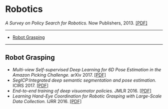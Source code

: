 # Robotics

*A Survey on Policy Search for Robotics.* Now Publishers, 2013. [[PDF]](https://core.ac.uk/download/pdf/16454607.pdf)

--- ---

- [Robot Grasping](#robot-grasping)

--- ---

## Robot Grasping

- *Multi-view Self-supervised Deep Learning for 6D Pose Estimation in the Amazon Picking Challenge.* arXiv 2017. [[PDF]](https://arxiv.org/pdf/1609.09475v2.pdf)
- *SegICP:Integrated deep semantic segmentation and pose estimation.* ICIRS 2017. [[PDF]](https://arxiv.org/pdf/1703.01661.pdf)
- *End-to-end training of deep visuomotor policies.* JMLR 2016. [[PDF]](https://arxiv.org/pdf/1504.00702.pdf)
- *Learning Hand-Eye Coordination for Robotic Grasping with Large-Scale Data Collection.* IJRR 2016. [[PDF]](https://arxiv.org/pdf/1603.02199.pdf)

